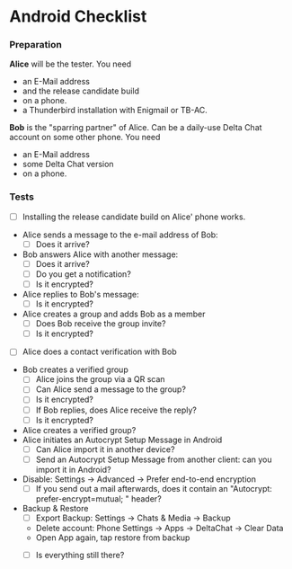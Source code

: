 # Android Checklist

### Preparation

**Alice** will be the tester. You need 
- an E-Mail address 
- and the release candidate build
- on a phone.
- a Thunderbird installation with Enigmail or TB-AC.

**Bob** is the "sparring partner" of Alice. Can be a daily-use Delta Chat
account on some other phone. You need
- an E-Mail address
- some Delta Chat version
- on a phone.

### Tests

- [ ] Installing the release candidate build on Alice' phone works.
- Alice sends a message to the e-mail address of Bob:
    - [ ] Does it arrive?
- Bob answers Alice with another message:
    - [ ] Does it arrive?
    - [ ] Do you get a notification?
    - [ ] Is it encrypted?
- Alice replies to Bob's message:
    - [ ] Is it encrypted?
- Alice creates a group and adds Bob as a member
    - [ ] Does Bob receive the group invite?
    - [ ] Is it encrypted?
- [ ] Alice does a contact verification with Bob
- Bob creates a verified group
    - [ ] Alice joins the group via a QR scan
    - [ ] Can Alice send a message to the group?
    - [ ] Is it encrypted?
    - [ ] If Bob replies, does Alice receive the reply?
    - [ ] Is it encrypted?
- Alice creates a verified group?
- Alice initiates an Autocrypt Setup Message in Android
    - [ ] Can Alice import it in another device?
    - [ ] Send an Autocrypt Setup Message from another client: can you import it in Android?
- Disable: Settings -> Advanced -> Prefer end-to-end encryption
    - [ ] If you send out a mail afterwards, does it contain an "Autocrypt: prefer-encrypt=mutual; " header?
- Backup & Restore
    - [ ] Export Backup: Settings -> Chats & Media -> Backup
    - Delete account: Phone Settings -> Apps -> DeltaChat -> Clear Data
    - Open App again, tap restore from backup
    - [ ] Is everything still there?

